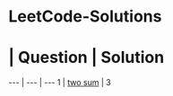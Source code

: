 # LeetCode-Solutions

# | Question | Solution
--- | --- | ---
1 | [two sum](https://leetcode.com/problems/two-sum/) | 3